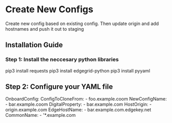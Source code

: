 # Create New Configs

Create new config based on existing config. Then update origin and add hostnames and push it out to staging

## Installation Guide

### Step 1: Install the neccesary python libraries

pip3 install requests
pip3 install edgegrid-python
pip3 install pyyaml

## Step 2: Configure your YAML file

OnboardConfig:
 ConfigToCloneFrom:
  \- foo.example.coom
 NewConfigName:
  \- bar.example.coom
 DigitalProperty:
  \- bar.example.com
 HostOrigin:
  \- origin.example.com
 EdgeHostName:
  \- bar.example.com.edgekey.net
 CommonName:
  \- '*.example.com
